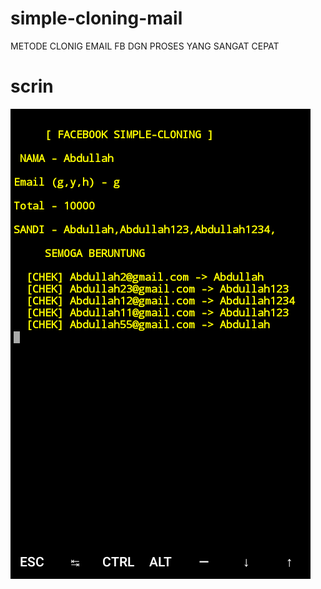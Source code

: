 # simple-cloning-mail
METODE CLONIG EMAIL FB DGN PROSES YANG SANGAT CEPAT
# scrin
<img src="https://github.com/DullahKunZ/simple-cloning-mail/blob/main/img/Screenshot_2021-04-29-08-49-43-1.png">
